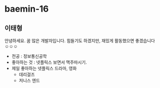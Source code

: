 # baemin-16

## 이태형
안녕하세요. 꿈 많은 개발자입니다. 힘들기도 하겠지만, 재밌게 활동했으면 좋겠습니다 ☺️☺️☺️

- 전공 : 정보통신공학
- 좋아하는 것 : 넷플릭스 보면서 맥주마시기.
- 제일 좋아하는 넷플릭스 드라마, 영화
    - 데리걸즈
    - 저니스 엔드
